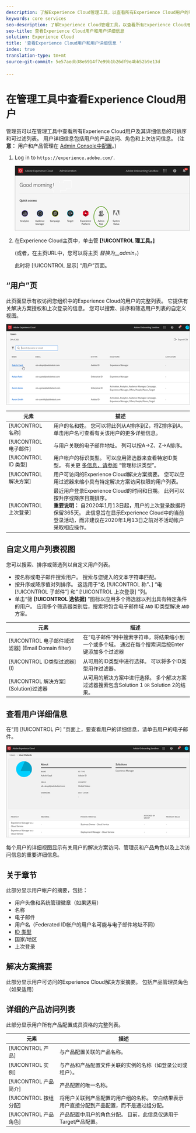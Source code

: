 ```yaml
---
description: 了解Experience Cloud管理工具，以查看所有Experience Cloud用户的可排序和可过滤列表。
keywords: core services
seo-description: 了解Experience Cloud管理工具，以查看所有Experience Cloud用户的可排序和可过滤列表。
seo-title: 查看Experience Cloud用户和用户详细信息
solution: Experience Cloud
title: '查看Experience Cloud用户和用户详细信息 '
index: true
translation-type: tm+mt
source-git-commit: 5e57aedb38e6914f7e99b1b26df9e4bb52b9e13d

---
```



# 在管理工具中查看Experience Cloud用户

管理员可以在管理工具中查看所有Experience Cloud用户及其详细信息的可排序和可过滤列表。 用户详细信息包括用户的产品访问、角色和上次访问信息。 (注&#x200B;**意：** 用户和产品管理在 [Admin Console中配置](admin-getting-started.md)。)

1. Log in to `https://experience.adobe.com/.`

   ![](assets/admin-tool.png)

1. 在Experience Cloud主页中，单击管 **[!UICONTROL 理工具。]**

   (或者，在主页URL中，您可以将主页 _替换为__admin。_)

   此时将 [!UICONTROL 显示] “用户”页面。

## “用户”页

此页面显示有权访问您组织中的Experience Cloud的用户的完整列表。 它提供有关解决方案授权和上次登录的信息。 您可以搜索、排序和筛选用户列表的自定义视图。

![](assets/admin-tool-users.png)

| 元素 | 描述 |
|---|---|
| [!UICONTROL 名称] | 用户的名和姓。 您可以将此列从A排序到Z，将Z排序到A。 单击用户名可查看有关该用户的更多详细信息。 |
| [!UICONTROL 电子邮件] | 与用户关联的电子邮件地址。 列可以按A->Z、Z->A排序。 |
| [!UICONTROL ID 类型] | 用户帐户的标识类型。 可以应用筛选器来查看特定ID类型。 有关更 [多信息，请参阅](https://helpx.adobe.com/enterprise/using/identity.html) “管理标识类型”。 |
| [!UICONTROL 解决方案] | 用户可访问的Experience Cloud解决方案摘要。 您可以应用过滤器来缩小具有特定解决方案访问权限的用户列表。 |
| [!UICONTROL 上次登录] | 最近用户登录Experience Cloud的时间和日期。 此列可以按升序或降序日期排序。 <br> **重要说明：** 自2020年1月13日起，用户的上次登录数据将保留365天。 此信息旨在显示Experience Cloud中的当前登录活动，而非建议在2020年1月13日之前对不活动帐户采取相应操作。 |

## 自定义用户列表视图

您可以搜索、排序或筛选列以自定义用户列表。

* 按名称或电子邮件搜索用户。 搜索与您键入的文本字符串匹配。
* 按升序或降序值对列排序。 这适用于“名 [!UICONTROL 称”、] “电 [!UICONTROL 子邮件”] 和“ [!UICONTROL 上次登录] ”列。
* 单击“筛 **[!UICONTROL 选依据]** ”图标以应用多个筛选器以列出具有特定条件的用户。 应用多个筛选器类别后，搜索将包含电子邮件域 `AND` ID类型解决 `AND` 方案。

| 元素 | 描述 |
|---------|----------|
| [!UICONTROL 电子邮件域过滤器] (Email Domain filter) | 在“电子邮件”列中搜索字符串，将结果缩小到一个或多个域。 通过在每个搜索词后按Enter键添加多个过滤器 |
| [!UICONTROL ID类型过滤器] (I) | 从可用的ID类型中进行选择。 可以将多个ID类型用作过滤器。 |
| [!UICONTROL 解决方案] (Solution)过滤器 | 从可用的解决方案中进行选择。 多个解决方案过滤器搜索包含Solution 1 `OR` Solution 2的结果。 |

## 查看用户详细信息

在“用 [!UICONTROL 户] ”页面上，要查看用户的详细信息，请单击用户的电子邮件。

![](assets/admin-tool-user-details.png)

每个用户的详细视图显示有关用户的解决方案访问、管理员和产品角色以及上次访问信息的重要详细信息。

## 关于章节

此部分显示用户帐户的摘要，包括：

* 用户头像和系统管理徽章（如果适用）
* 名称
* 电子邮件
* 用户名（Federated ID帐户的用户名可能与电子邮件地址不同）
* [ID 类型](https://helpx.adobe.com/enterprise/using/identity.html)
* 国家/地区
* 上次登录

## 解决方案摘要

此部分显示用户可访问的Experience Cloud解决方案摘要。 包括产品管理员角色（如果适用）

## 详细的产品访问列表

此部分显示用户所有产品配置成员资格的完整列表。

| 元素 | 描述 |
|---------|----------|
| [!UICONTROL 产品] | 与产品配置关联的产品名称。 |
| [!UICONTROL 实例] | 与产品和产品配置文件关联的实例的名称（如登录公司或租户）。 |
| [!UICONTROL 产品简介] | 产品配置的唯一名称。 |
| [!UICONTROL 按组分配] | 将用户关联到产品配置的用户组的名称。 空白结果表示用户直接分配到产品配置，而不是通过组分配。 |
| [!UICONTROL 产品角色] | 产品配置中用户的角色分配。 目前，此信息仅适用于Target产品配置。 |
